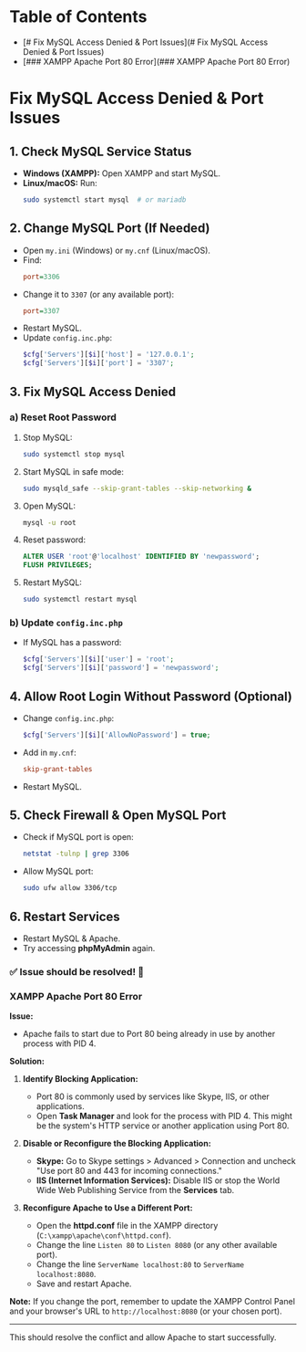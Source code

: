 # Table of Contents
- [# Fix MySQL Access Denied & Port Issues](# Fix MySQL Access Denied & Port Issues)
- [### XAMPP Apache Port 80 Error](### XAMPP Apache Port 80 Error)

# Fix MySQL Access Denied & Port Issues

## 1. Check MySQL Service Status
- **Windows (XAMPP):** Open XAMPP and start MySQL.
- **Linux/macOS:** Run:
  ```sh
  sudo systemctl start mysql  # or mariadb
  ```

## 2. Change MySQL Port (If Needed)
- Open `my.ini` (Windows) or `my.cnf` (Linux/macOS).
- Find:
  ```ini
  port=3306
  ```
- Change it to `3307` (or any available port):
  ```ini
  port=3307
  ```
- Restart MySQL.
- Update `config.inc.php`:
  ```php
  $cfg['Servers'][$i]['host'] = '127.0.0.1';
  $cfg['Servers'][$i]['port'] = '3307';
  ```

## 3. Fix MySQL Access Denied
### a) Reset Root Password
1. Stop MySQL:
   ```sh
   sudo systemctl stop mysql
   ```
2. Start MySQL in safe mode:
   ```sh
   sudo mysqld_safe --skip-grant-tables --skip-networking &
   ```
3. Open MySQL:
   ```sh
   mysql -u root
   ```
4. Reset password:
   ```sql
   ALTER USER 'root'@'localhost' IDENTIFIED BY 'newpassword';
   FLUSH PRIVILEGES;
   ```
5. Restart MySQL:
   ```sh
   sudo systemctl restart mysql
   ```

### b) Update `config.inc.php`
- If MySQL has a password:
  ```php
  $cfg['Servers'][$i]['user'] = 'root';
  $cfg['Servers'][$i]['password'] = 'newpassword';
  ```

## 4. Allow Root Login Without Password (Optional)
- Change `config.inc.php`:
  ```php
  $cfg['Servers'][$i]['AllowNoPassword'] = true;
  ```
- Add in `my.cnf`:
  ```ini
  skip-grant-tables
  ```
- Restart MySQL.

## 5. Check Firewall & Open MySQL Port
- Check if MySQL port is open:
  ```sh
  netstat -tulnp | grep 3306
  ```
- Allow MySQL port:
  ```sh
  sudo ufw allow 3306/tcp
  ```

## 6. Restart Services
- Restart MySQL & Apache.
- Try accessing **phpMyAdmin** again.

### ✅ Issue should be resolved! 🚀


### XAMPP Apache Port 80 Error

**Issue:**
- Apache fails to start due to Port 80 being already in use by another process with PID 4.
  
**Solution:**
1. **Identify Blocking Application:**
   - Port 80 is commonly used by services like Skype, IIS, or other applications.
   - Open **Task Manager** and look for the process with PID 4. This might be the system's HTTP service or another application using Port 80.

2. **Disable or Reconfigure the Blocking Application:**
   - **Skype:** Go to Skype settings > Advanced > Connection and uncheck "Use port 80 and 443 for incoming connections."
   - **IIS (Internet Information Services):** Disable IIS or stop the World Wide Web Publishing Service from the **Services** tab.

3. **Reconfigure Apache to Use a Different Port:**
   - Open the **httpd.conf** file in the XAMPP directory (`C:\xampp\apache\conf\httpd.conf`).
   - Change the line `Listen 80` to `Listen 8080` (or any other available port).
   - Change the line    `ServerName localhost:80` to `ServerName localhost:8080`.
   - Save and restart Apache.

**Note:** If you change the port, remember to update the XAMPP Control Panel and your browser's URL to `http://localhost:8080` (or your chosen port).

---

This should resolve the conflict and allow Apache to start successfully.

